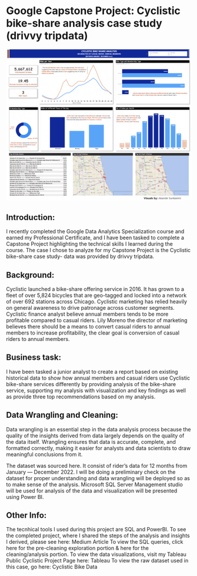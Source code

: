 # Google Capstone Project: Cyclistic bike-share analysis case study (drivvy tripdata)
![](bi_report.png)


## Introduction:
I recently completed the Google Data Analytics Specialization course and earned my Professional Certificate, and I have been tasked to complete a Capstone Project highlighting the technical skills I learned during the course. The case I chose to analyze for my Capstone Project is the Cyclistic bike-share case study- data was provided by drivvy tripdata.

## Background:
Cyclistic launched a bike-share offering service in 2016. It has grown to a fleet of over 5,824 bicycles that are geo-tagged and locked into a network of over 692 stations across Chicago. Cyclistic marketing has relied heavily on general awareness to drive patronage across customer segments. Cyclistic finance analyst believe annual members tends to be more profitable compared to casual riders. Lily Moreno the director of marketing believes there should be a means to convert casual riders to annual members to increase profitability, the clear goal is conversion of casual riders to annual members.

## Business task:
I have been tasked a junior analyst to create a report based on existing historical data to show how annual members and casual riders use Cyclistic bike-share services differently by providing analysis of the bike-share service, supporting my analysis with visualization and key findings as well as provide three top recommendations based on my analysis.

## Data Wrangling and Cleaning:
Data wrangling is an essential step in the data analysis process because the quality of the insights derived from data largely depends on the quality of the data itself. Wrangling ensures that data is accurate, complete, and formatted correctly, making it easier for analysts and data scientists to draw meaningful conclusions from it.

The dataset was sourced here. It consist of rider’s data for 12 months from January — December 2022. I will be doing a preliminary check on the dataset for proper understanding and data wrangling will be deployed so as to make sense of the analysis. Microsoft SQL Server Management studio will be used for analysis of the data and visualization will be presented using Power BI.

## Other Info: 
The tecnhical tools I used during this project are SQL and PowerBI.
To see the completed project, where I shared the steps of the analysis and insights I derived, please see here: Medium Article
To view the SQL queries, click here for the pre-cleaning exploration portion & here for the cleaning/analysis portion.
To view the data visualizations, visit my Tableau Public Cyclistic Project Page here: Tableau
To view the raw dataset used in this case, go here: Cyclistic Bike Data









